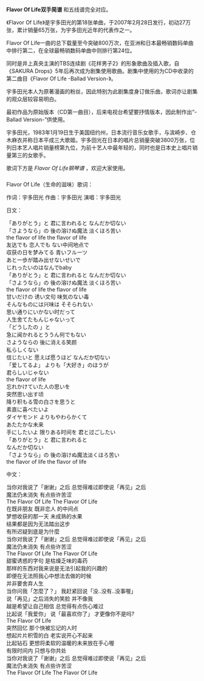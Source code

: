 

**Flavor Of Life双手简谱** 和五线谱完全对应。  
  
《Flavor Of Life》是宇多田光的第18张单曲，于2007年2月28日发行，初动27万张，累计销量65万张，为宇多田光近年的代表作之一。  
  
Flavor Of Life一曲的总下载量至今突破800万次，在亚洲和日本最畅销数码单曲中排行第二，在全球最畅销数码单曲中则排行第24位。  
  
同时是井上真央主演的TBS连续剧《花样男子2》的形象歌曲及插入歌，自《SAKURA
Drops》5年后再次成为剧集使用歌曲。剧集中使用的为CD中收录的第二曲目《Flavor Of Life -Ballad Version-》。  
  
宇多田光本人为原著漫画的粉丝，因此特别为此剧集度身订做乐曲，歌词亦让剧集的观众层较容易明白。  
  
最初作品为原始版本（CD第一曲目），后来电视台希望要抒情版本，因此制作出“-Ballad Version-”供使用。  
  
宇多田光，1983年1月19日生于美国纽约州，日本流行音乐女歌手，与滨崎步、仓木麻衣并称日本平成三大歌姬。宇多田光在日本的唱片总销量突破3800万张，位列日本艺人唱片销量榜第九位，为前十艺人中最年轻的，同时也是日本史上唱片销量第三的女歌手。  
  
歌词下方是 _Flavor Of Life钢琴谱_ ，欢迎大家使用。  

###  
Flavor Of Life（生命的滋味）歌词：

作词：宇多田光 作曲：宇多田光 演唱：宇多田光

  
日文：

  
「ありがとう」と 君に言われると なんだか切ない  
「さようなら」の 後の溶けぬ魔法 淡くほろ苦い  
the flavor of life the flavor of life  
友达でも 恋人でも ない中间地点で  
収获の日を梦みてる 青いフルーツ  
あと一歩が踏み出せないせいで  
じれったいのはなんでbaby  
「ありがとう」と 君に言われると なんだか切ない  
「さようなら」の 後の溶けぬ魔法 淡くほろ苦い  
the flavor of life the flavor of life  
甘いだけの 诱い文句 味気のない毒  
そんなものには兴味は そそられない  
思い通りにいかない时だって  
人生舍てたもんじゃないって  
「どうしたの 」と  
急に闻かれるとううん何でもない  
さようならの 後に消える笑颜  
私らしくない  
信じたいと 愿えば愿うほど なんだか切ない  
「爱してるよ」 よりも「大好き」のほうが  
君らしいじゃない  
the flavor of life  
忘れかけていた人の思いを  
突然思い出す顷  
降り积もる雪の白さを思うと  
素直に喜べたいよ  
ダイヤモンド よりもやわらかくて  
あたたかな未来  
手にしたいよ 限りある时间を 君と过ごしたい  
「ありがとう」と 君に言われると  
なんだか切ない  
「さようなら」の 後の溶けぬ魔法淡くほろ苦い  
the flavor of life the flavor of life

中文：

  
当你对我说了「谢谢」之后 总觉得难过即使说「再见」之后  
魔法仍未消失 有点些许苦涩  
The Flavor Of Life The Flavor Of Life  
在既非朋友 既非恋人 的中间点  
梦想收获的那一天 未成熟的水果  
结果都是因为无法踏出这步  
有所迟疑到底是为什麼  
当你对我说了「谢谢」之后 总觉得难过即使说「再见」之后  
魔法仍未消失 有点些许苦涩  
The Flavor Of Life The Flavor Of Life  
甜蜜诱惑的字句 是枯燥乏味的毒药  
那样的东西对我来说是无法引起我的兴趣的  
即便在无法照我心中想法去做的时候  
并非要舍弃人生  
当你问我「怎麼了？」 我赶紧回说「没..没有..没事喔」  
说「再见」之后消失的笑脸 并不像我  
越是希望让自己相信 总觉得有点伤心难过  
比起说「我爱你」 说「最喜欢你了」 才更像你不是吗?  
The Flavor Of Life  
突然回忆 那个快被忘记的人时  
想起片片积雪的白 老实说开心不起来  
比起钻石 更想将柔软的温暖的未来放在手心喔  
有限时间内 只想与你共处  
当你对我说了「谢谢」之后 总觉得难过即使说「再见」之后  
魔法仍未消失 有点些许苦涩  
The Flavor Of Life The Flavor Of Life

